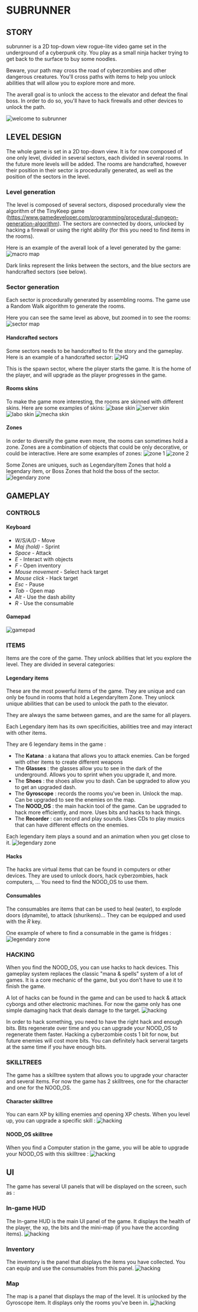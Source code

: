 


# SUBRUNNER

## STORY

subrunner is a 2D top-down view rogue-lite video game set in the underground of a cyberpunk city.
You play as a small ninja hacker trying to get back to the surface to buy some noodles.

Beware, your path may cross the road of cyberzombies and other dangerous creatures.
You'll cross paths with items to help you unlock abilities that will allow you to explore more and more.

The averall goal is to unlock the access to the elevator and defeat the final boss.
In order to do so, you'll have to hack firewalls and other devices to unlock the path.

![welcome to subrunner](https://github.com/louisaiva/subrunner/blob/master/Assets/Resources/exports/welcome.png?raw=true)


## LEVEL DESIGN

The whole game is set in a 2D top-down view. It is for now composed of one only level, divided in several sectors, each divided in several rooms. In the future more levels will be added.
The rooms are handcrafted, however their position in their sector is procedurally generated, as well as the position of the sectors in the level.

### Level generation

The level is composed of several sectors, disposed procedurally view the algorithm of the TinyKeep game (https://www.gamedeveloper.com/programming/procedural-dungeon-generation-algorithm). The sectors are connected by doors, unlocked by hacking a firewall or using the right ability (for this you need to find items in the rooms).

Here is an example of the averall look of a level generated by the game:
![macro map](https://github.com/louisaiva/subrunner/blob/master/Assets/Resources/exports/procedural_sectors_macro.png?raw=true)

Dark links represent the links between the sectors, and the blue sectors are handcrafted sectors (see below).


### Sector generation

Each sector is procedurally generated by assembling rooms. The game use a Random Walk algorithm to generate the rooms.

Here you can see the same level as above, but zoomed in to see the rooms:
![sector map](https://github.com/louisaiva/subrunner/blob/master/Assets/Resources/exports/procedural_sectors.png?raw=true)


#### Handcrafted sectors

Some sectors needs to be handcrafted to fit the story and the gameplay. Here is an example of a handcrafted sector:
![HQ](https://github.com/louisaiva/subrunner/blob/master/Assets/Resources/exports/handmade_sector.png?raw=true)

This is the spawn sector, where the player starts the game. It is the home of the player, and will upgrade as the player progresses in the game.

#### Rooms skins

To make the game more interesting, the rooms are skinned with different skins. Here are some examples of skins:
![base skin](https://github.com/louisaiva/subrunner/blob/master/Assets/Resources/exports/skin_1.png?raw=true)
![server skin](https://github.com/louisaiva/subrunner/blob/master/Assets/Resources/exports/skin_2.png?raw=true)
![labo skin](https://github.com/louisaiva/subrunner/blob/master/Assets/Resources/exports/skin_3.png?raw=true)
![mecha skin](https://github.com/louisaiva/subrunner/blob/master/Assets/Resources/exports/skin_4.png?raw=true)


#### Zones

In order to diversify the game even more, the rooms can sometimes hold a zone. Zones are a combination of objects that could be only decorative, or could be interactive. Here are some examples of zones:
![zone 1](https://github.com/louisaiva/subrunner/blob/master/Assets/Resources/exports/zone.png?raw=true)
![zone 2](https://github.com/louisaiva/subrunner/blob/master/Assets/Resources/exports/zone_2.png?raw=true)

Some Zones are uniques, such as LegendaryItem Zones that hold a legendary item, or Boss Zones that hold the boss of the sector.
![legendary zone](https://github.com/louisaiva/subrunner/blob/master/Assets/Resources/exports/legendary_item2.png?raw=true)


## GAMEPLAY

### CONTROLS

#### Keyboard

- *W/S/A/D* - Move
- *Maj (hold)* - Sprint
- *Space* - Attack
- *E* - Interact with objects
- *F* - Open inventory
- *Mouse movement* - Select hack target
- *Mouse click* - Hack target
- *Esc* - Pause
- *Tab* - Open map
- *Alt* - Use the dash ability
- *R* - Use the consumable

#### Gamepad

![gamepad](https://github.com/louisaiva/subrunner/blob/master/Assets/Resources/exports/manette2.png?raw=true)


### ITEMS

Items are the core of the game. They unlock abilities that let you explore the level. They are divided in several categories:

#### Legendary items

These are the most powerful items of the game. They are unique and can only be found in rooms that hold a LegendaryItem Zone. They unlock unique abilities that can be used to unlock the path to the elevator.

They are always the same between games, and are the same for all players.

Each Legendary item has its own specificities, abilities tree and may interact with other items.

They are 6 legendary items in the game :

- The **Katana** : a katana that allows you to attack enemies. Can be forged with other items to create different weapons
- The **Glasses** : the glasses allow you to see in the dark of the underground. Allows you to sprint when you upgrade it, and more.
- The **Shoes** : the shoes allow you to dash. Can be upgraded to allow you to get an upgraded dash.
- The **Gyroscope** : records the rooms you've been in. Unlock the map. Can be upgraded to see the enemies on the map.
- The **NOOD_OS** : the main hackin tool of the game. Can be upgraded to hack more efficiently, and more. Uses bits and hacks to hack things.
- The **Recorder** : can record and play sounds. Uses CDs to play musics that can have different effects on the enemies.

Each legendary item plays a sound and an animation when you get close to it.
![legendary zone](https://github.com/louisaiva/subrunner/blob/master/Assets/Resources/exports/legendary_item.png?raw=true)


#### Hacks

The hacks are virtual items that can be found in computers or other devices. They are used to unlock doors, hack cyberzombies, hack computers, ...
You need to find the NOOD_OS to use them.

#### Consumables

The consumables are items that can be used to heal (water), to explode doors (dynamite), to attack (shurikens)...
They can be equipped and used with the *R* key.

One example of where to find a consumable in the game is fridges :
![legendary zone](https://github.com/louisaiva/subrunner/blob/master/Assets/Resources/exports/items.png?raw=true)


### HACKING

When you find the NOOD_OS, you can use hacks to hack devices. This gameplay system replaces the classic "mana & spells" system of a lot of games. It is a core mechanic of the game, but you don't have to use it to finish the game.

A lot of hacks can be found in the game and can be used to hack & attack cyborgs and other electronic machines.
For now the game only has one simple damaging hack that deals damage to the target.
![hacking](https://github.com/louisaiva/subrunner/blob/master/Assets/Resources/exports/hackin.png?raw=true)

In order to hack something, you need to have the right hack and enough bits. Bits regenerate over time and you can upgrade your NOOD_OS to regenerate them faster. Hacking a cyberzombie costs 1 bit for now, but future enemies will cost more bits.
You can definitely hack serveral targets at the same time if you have enough bits.

### SKILLTREES

The game has a skilltree system that allows you to upgrade your character and several items. For now the game has 2 skilltrees, one for the character and one for the NOOD_OS.

#### Character skilltree

You can earn XP by killing enemies and opening XP chests. When you level up, you can upgrade a specific skill :
![hacking](https://github.com/louisaiva/subrunner/blob/master/Assets/Resources/exports/skilltree_xp.png?raw=true)

#### NOOD_OS skilltree

When you find a Computer station in the game, you will be able to upgrade your NOOD_OS with this skilltree :
![hacking](https://github.com/louisaiva/subrunner/blob/master/Assets/Resources/exports/skilltree_hacking.png?raw=true)

## UI

The game has several UI panels that will be displayed on the screen, such as :

### In-game HUD

The In-game HUD is the main UI panel of the game. It displays the health of the player, the xp, the bits and the mini-map (if you have the according items).
![hacking](https://github.com/louisaiva/subrunner/blob/master/Assets/Resources/exports/in_game_hud.png?raw=true)

### Inventory

The inventory is the panel that displays the items you have collected. You can equip and use the consumables from this panel.
![hacking](https://github.com/louisaiva/subrunner/blob/master/Assets/Resources/exports/inventory.png?raw=true)

### Map

The map is a panel that displays the map of the level. It is unlocked by the Gyroscope item. It displays only the rooms you've been in.
![hacking](https://github.com/louisaiva/subrunner/blob/master/Assets/Resources/exports/map.png?raw=true)